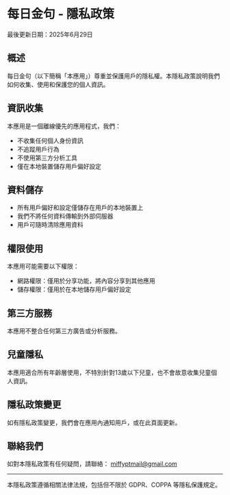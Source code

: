 # 每日金句 - 隱私政策

最後更新日期：2025年6月29日

## 概述
每日金句（以下簡稱「本應用」）尊重並保護用戶的隱私權。本隱私政策說明我們如何收集、使用和保護您的個人資訊。

## 資訊收集
本應用是一個離線優先的應用程式，我們：
- 不收集任何個人身份資訊
- 不追蹤用戶行為
- 不使用第三方分析工具
- 僅在本地裝置儲存用戶偏好設定

## 資料儲存
- 所有用戶偏好和設定僅儲存在用戶的本地裝置上
- 我們不將任何資料傳輸到外部伺服器
- 用戶可隨時清除應用資料

## 權限使用
本應用可能需要以下權限：
- 網路權限：僅用於分享功能，將內容分享到其他應用
- 儲存權限：僅用於在本地儲存用戶偏好設定

## 第三方服務
本應用不整合任何第三方廣告或分析服務。

## 兒童隱私
本應用適合所有年齡層使用，不特別針對13歲以下兒童，也不會故意收集兒童個人資訊。

## 隱私政策變更
如有隱私政策變更，我們會在應用內通知用戶，或在此頁面更新。

## 聯絡我們
如對本隱私政策有任何疑問，請聯絡：
miffyptmail@gmail.com

---
本隱私政策遵循相關法律法規，包括但不限於 GDPR、COPPA 等隱私保護規定。
